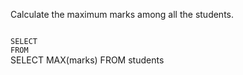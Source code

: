 Calculate the maximum marks among all the students.



<codeblock language="sql" dbName="students1.db" type="exercise" testMode="fixedInput">
<code>
SELECT
FROM
</code>

<solution>
SELECT MAX(marks)
FROM students
</solution>
</codeblock>